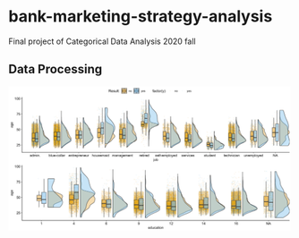 # bank-marketing-strategy-analysis
Final project of Categorical Data Analysis 2020 fall

## Data Processing

<img src="./images/data/Old plots/年龄变量按职业和教育分组云雨图.png">
